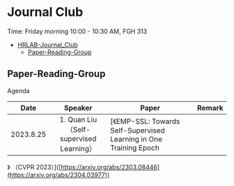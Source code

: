 # Journal Club
Time: Friday morning 10:00 - 10:30 AM, FGH 313

- [HRLAB-Journal_Club](#HRLAB-Journal_Club)
	- [Paper-Reading-Group](#paper-reading-group)
  
## Paper-Reading-Group

Agenda

|Date|Speaker|Paper|Remark|
|---|:---:|---|---|
|2023.8.25|1. Quan Liu     <br>  （Self-supervised Learning）  |[《EMP-SSL: Towards Self-Supervised Learning in One Training Epoch
》 （CVPR 2023）]([https://arxiv.org/abs/2303.08446](https://arxiv.org/abs/2304.03977))

